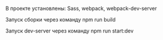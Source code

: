 В проекте установлены: Sass, webpack, webpack-dev-server

Запуск сборки через команду npm run build

Запуск dev-server через команду npm run start:dev